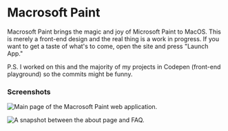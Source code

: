 # Macrosoft Paint

Macrosoft Paint brings the magic and joy of Microsoft Paint to MacOS. This is merely a front-end design and the real thing is a work in progress. If you want to get a taste of what's to come, open the site and press "Launch App."



P.S. I worked on this and the majority of my projects in Codepen (front-end playground) so the commits might be funny.

### Screenshots

![Main page of the Macrosoft Paint web application.](https://github.com/KingGenius5/Sprint-Final/blob/master/Main.png?raw=true)

![A snapshot between the about page and FAQ.](https://github.com/KingGenius5/Sprint-Final/blob/master/Pages.png?raw=true)
